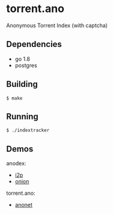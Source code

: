 # torrent.ano

Anonymous Torrent Index (with captcha)

## Dependencies

* go 1.8
* postgres

## Building

    $ make

## Running

    $ ./indextracker

## Demos

anodex:

* [i2p](http://25cb5kixhxm6i6c6wequrhi65mez4duc4l5qk6ictbik3tnxlu6a.b32.i2p/)
* [onion](http://anodex.oniichanylo2tsi4.onion/)

torrent.ano:

* [anonet](http://21.3.37.31/)

